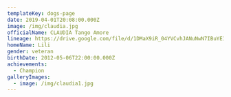 ```yaml
---
templateKey: dogs-page
date: 2019-04-01T20:08:00.000Z
image: /img/claudia.jpg
officialName: CLAUDIA Tango Amore
lineage: https://drive.google.com/file/d/1DMaX9iR_04YVCvhJANuNwN7IBuYE1YUZ/view?usp=sharing
homeName: Lili
gender: veteran
birthDate: 2012-05-06T22:00:00.000Z
achievements:
  - Champion
galleryImages:
  - image: /img/claudia1.jpg
---
```

